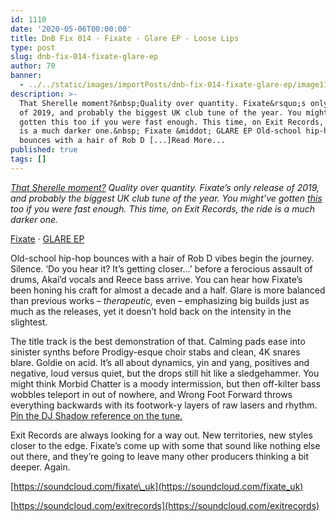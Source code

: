 ```yaml
---
id: 1110
date: '2020-05-06T00:00:00'
title: DnB Fix 014 - Fixate - Glare EP - Loose Lips
type: post
slug: dnb-fix-014-fixate-glare-ep
author: 70
banner:
  - ../../static/images/importPosts/dnb-fix-014-fixate-glare-ep/image1110.jpeg
description: >-
  That Sherelle moment?&nbsp;Quality over quantity. Fixate&rsquo;s only release
  of 2019, and probably the biggest UK club tune of the year. You might&rsquo;ve
  gotten this too if you were fast enough. This time, on Exit Records, the ride
  is a much darker one.&nbsp; Fixate &middot; GLARE EP Old-school hip-hop
  bounces with a hair of Rob D [...]Read More...
published: true
tags: []
---
```

[_That Sherelle moment?_](https://www.youtube.com/watch?v=Z4_KD9UhdCE&t=1430s) _Quality over quantity. Fixate’s only release of 2019, and probably the biggest UK club tune of the year. You might’ve gotten [this](https://www.youtube.com/watch?v=TaG53J9k474) too if you were fast enough. This time, on Exit Records, the ride is a much darker one._ 

[Fixate](https://soundcloud.com/fixate_uk "Fixate") · [GLARE EP](https://soundcloud.com/fixate_uk/sets/glare-ep "GLARE EP")

Old-school hip-hop bounces with a hair of Rob D vibes begin the journey. Silence. ‘Do you hear it? It’s getting closer…’ before a ferocious assault of drums, Akai’d vocals and Reece bass arrive. You can hear how Fixate’s been honing his craft for almost a decade and a half. Glare is more balanced than previous works – _therapeutic,_ even – emphasizing big builds just as much as the releases, yet it doesn’t hold back on the intensity in the slightest. 

The title track is the best demonstration of that. Calming pads ease into sinister synths before Prodigy-esque choir stabs and clean, 4K snares blare. Goldie on acid. It’s all about dynamics, yin and yang, positives and negative, loud versus quiet, but the drops still hit like a sledgehammer. You might think Morbid Chatter is a moody intermission, but then off-kilter bass wobbles teleport in out of nowhere, and Wrong Foot Forward throws everything backwards with its footwork-y layers of raw lasers and rhythm. [Pin the DJ Shadow reference on the tune.](https://www.youtube.com/watch?v=FGQjrBuW-Xg)

Exit Records are always looking for a way out. New territories, new styles closer to the edge. Fixate’s come up with some that sound like nothing else out there, and they’re going to leave many other producers thinking a bit deeper. Again.

[](https://soundcloud.com/fixate_uk)[https://soundcloud.com/fixate\_uk](https://soundcloud.com/fixate_uk)

[](https://soundcloud.com/exitrecords)[https://soundcloud.com/exitrecords](https://soundcloud.com/exitrecords)